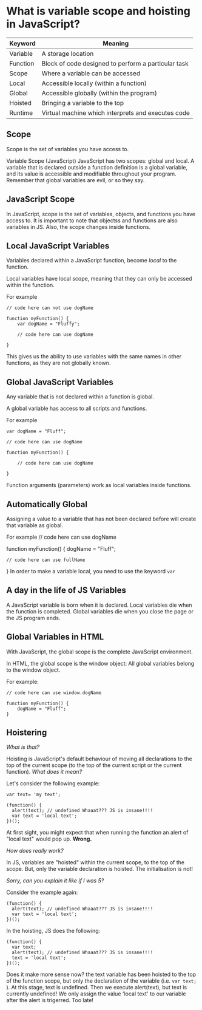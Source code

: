 What is variable scope and hoisting in JavaScript?
=========================

Keyword | Meaning
------------------------- | -------------
Variable | A storage location
Function | Block of code designed to perform a particular task
Scope | Where a variable can be accessed
Local | Accessible locally (within a function)
Global | Accessible globally (within the program)
Hoisted | Bringing a variable to the top
Runtime | Virtual machine which interprets and executes code


Scope
--
Scope is the set of variables you have access to.

Variable Scope (JavaScript) JavaScript has two scopes: global and local. A variable that is declared outside a function definition is a global variable, and its value is accessible and modifiable throughout your program.  Remember that global variables are evil, or so they say.

JavaScript Scope
---
In JavaScript, scope is the set of variables, objects, and functions you have access to. It is important to note that objectss and functions are also variables in JS.  Also, the scope changes inside functions.

Local JavaScript Variables
---
Variables declared within a JavaScript function, become *local* to the function.

Local variables have local scope, meaning that they can only be accessed within the function.

For example

    // code here can not use dogName
    
    function myFunction() {
        var dogName = "Fluffy";
    
        // code here can use dogName
    
    }

This gives us the ability to use variables with the same names in other functions, as they are not globally known. 

Global JavaScript Variables
--
Any variable that is not declared within a function is global.

A global variable has access to all scripts and functions.

For example

    var dogName = "Fluff";
    
    // code here can use dogName
    
    function myFunction() {
    
        // code here can use dogName 
    
    }


Function arguments (parameters) work as local variables inside functions.

Automatically Global
--
Assigning a value to a variable that has not been declared before will create that variable as global.

For example
// code here can use dogName

function myFunction() {
    dogName = "Fluff";

    // code here can use fullName

}
In order to make a variable local, you need to use the keyword `var`

A day in the life of JS Variables
--

A JavaScript variable is born when it is declared.
Local variables die when the function is completed.
Global variables die when you close the page or the JS program ends.

Global Variables in HTML
--
With JavaScript, the global scope is the complete JavaScript environment.

In HTML, the global scope is the window object:  All global variables belong to the window object.

For example:

    // code here can use window.dogName
    
    function myFunction() {
        dogName = "Fluff";
    }

Hoistering
--
*What is that?*

Hoisting is JavaScript's default behaviour of moving all declarations to the top of the current scope (to the top of the current script or the current function).
*What does it mean?*

Let's consider the following example:

    var text= 'my text'; 
      
    (function() { 
      alert(text); // undefined Whaaat??? JS is insane!!!!
      var text = 'local text'; 
    })();

At first sight, you might expect that when running the function an alert of "local text" would pop up. 
**Wrong.**

*How does really work?*

In JS, variables are "hoisted" within the current scope, to the top of the scope.  But, only the variable declaration is hoisted.  The initialisation is not!

*Sorry, can you explain it like if I was 5?*

Consider the example again:


    (function() { 
      alert(text); // undefined Whaaat??? JS is insane!!!!
      var text = 'local text'; 
    })();

In the hoisting, JS does the following:

    (function() { 
	  var text;
      alert(text); // undefined Whaaat??? JS is insane!!!!
      text = 'local text'; 
    })();

Does it make more sense now?  the text variable has been hoisted to the top of the function scope, but only the declaration of the variable (i.e. `var text;` ). At this stage, text is undefined. Then we execute alert(text), but text is currently undefined! We only assign the value 'local text' to our variable after the alert is trigerred.  Too late!
